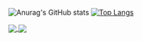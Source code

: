 ![Anurag's GitHub stats](https://github-readme-stats.vercel.app/api?username=jbrunomf&show_icons=true&theme=dark)
[![Top Langs](https://github-readme-stats.vercel.app/api/top-langs/?username=jbrunomf&layout=full&theme=dark)](https://github.com/jbrunomf/github-readme-stats)



<a href="https://github.com/jbrunomf/github-readme-stats">
  <img align="center" src="https://github-readme-stats.vercel.app/api/pin/?username=jbrunomf&repo=jbrunomf" />
</a>
<a href="https://github.com/anuraghazra/convoychat">
  <img align="center" src="https://github-readme-stats.vercel.app/api/pin/?username=jbrunomf&repo=jbrunomf" />
</a>

